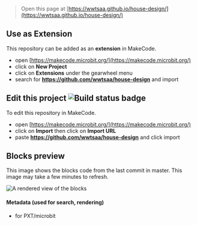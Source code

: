 
> Open this page at [https://wwtsaa.github.io/house-design/](https://wwtsaa.github.io/house-design/)

## Use as Extension

This repository can be added as an **extension** in MakeCode.

* open [https://makecode.microbit.org/](https://makecode.microbit.org/)
* click on **New Project**
* click on **Extensions** under the gearwheel menu
* search for **https://github.com/wwtsaa/house-design** and import

## Edit this project ![Build status badge](https://github.com/wwtsaa/house-design/workflows/MakeCode/badge.svg)

To edit this repository in MakeCode.

* open [https://makecode.microbit.org/](https://makecode.microbit.org/)
* click on **Import** then click on **Import URL**
* paste **https://github.com/wwtsaa/house-design** and click import

## Blocks preview

This image shows the blocks code from the last commit in master.
This image may take a few minutes to refresh.

![A rendered view of the blocks](https://github.com/wwtsaa/house-design/raw/master/.github/makecode/blocks.png)

#### Metadata (used for search, rendering)

* for PXT/microbit
<script src="https://makecode.com/gh-pages-embed.js"></script><script>makeCodeRender("{{ site.makecode.home_url }}", "{{ site.github.owner_name }}/{{ site.github.repository_name }}");</script>
